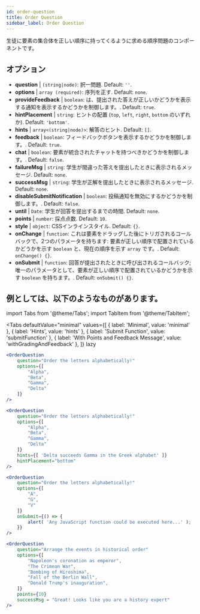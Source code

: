 ```yaml
---
id: order-question
title: Order Question
sidebar_label: Order Question
---
```


生徒に要素の集合体を正しい順序に持ってくるように求める順序問題のコンポーネントです。

## オプション

* __question__ | `(string|node)`: 択一問題. Default: `''`.
* __options__ | `array (required)`: 序列を正す. Default: `none`.
* __provideFeedback__ | `boolean`: は、提出された答えが正しいかどうかを表示する通知を表示するかどうかを制御します。. Default: `true`.
* __hintPlacement__ | `string`: ヒントの配置 (`top`, `left`, `right`, `bottom` のいずれか). Default: `'bottom'`.
* __hints__ | `array<(string|node)>`: 解答のヒント. Default: `[]`.
* __feedback__ | `boolean`: フィードバックボタンを表示するかどうかを制御します。. Default: `true`.
* __chat__ | `boolean`: 要素が統合されたチャットを持つべきかどうかを制御します。. Default: `false`.
* __failureMsg__ | `string`: 学生が間違った答えを提出したときに表示されるメッセージ. Default: `none`.
* __successMsg__ | `string`: 学生が正解を提出したときに表示されるメッセージ. Default: `none`.
* __disableSubmitNotification__ | `boolean`: 投稿通知を無効にするかどうかを制御します。. Default: `false`.
* __until__ | `Date`: 学生が回答を提出するまでの時間. Default: `none`.
* __points__ | `number`: 採点点数. Default: `10`.
* __style__ | `object`: CSSインラインスタイル. Default: `{}`.
* __onChange__ | `function`: これは要素をドラッグした後にトリガされるコールバックで、2つのパラメータを持ちます: 要素が正しい順序で配置されているかどうかを示す `boolean` と、現在の順序を示す `array` です。. Default: `onChange() {}`.
* __onSubmit__ | `function`: 回答が提出されたときに呼び出されるコールバック; 唯一のパラメータとして、要素が正しい順序で配置されているかどうかを示す `boolean` を持ちます。. Default: `onSubmit() {}`.


## 例としては、以下のようなものがあります。

import Tabs from '@theme/Tabs';
import TabItem from '@theme/TabItem';

<Tabs
    defaultValue="minimal"
    values={[
        { label: 'Minimal', value: 'minimal' },
        { label: 'Hints', value: 'hints' },
        { label: 'Submit Function', value: 'submitFunction' },
        { label: 'With Points and Feedback Message', value: 'withGradingAndFeedback' },
    ]}
    lazy
>

<TabItem value="minimal">

```jsx live
<OrderQuestion
    question="Order the letters alphabetically!"
    options={[
        "Alpha",
        "Beta",
        "Gamma",
        "Delta"
    ]}
/>
```
</TabItem>

<TabItem value="hints">

```jsx live
<OrderQuestion
    question="Order the letters alphabetically!"
    options={[
        "Alpha",
        "Beta",
        "Gamma",
        "Delta"
    ]}
    hints={[ 'Delta succeeds Gamma in the Greek alphabet' ]}
    hintPlacement="bottom"
/>
```
</TabItem>

<TabItem value="submitFunction">

```jsx live
<OrderQuestion
    question="Order the letters alphabetically!"
    options={[
        "A",
        "G",
        "V"
    ]}
    onSubmit={() => {
        alert( 'Any JavaScript function could be executed here...' );
    }}
/>
```
</TabItem>

<TabItem value="withGradingAndFeedback">

```jsx live
<OrderQuestion
    question="Arrange the events in historical order"
    options={[
        "Napoleon's coronation as emperor",
        "The Crimean War",
        "Bombing of Hiroshima",
        "Fall of the Berlin Wall",
        "Donald Trump's inauguration",
    ]}
    points={10}
    successMsg = "Great! Looks like you are a history expert"
/>
```
</TabItem>

</Tabs>
